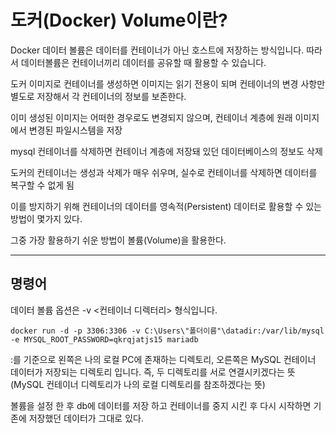 # 도커(Docker) Volume이란?

Docker 데이터 볼륨은 데이터를 컨테이너가 아닌 호스트에 저장하는 방식입니다. 따라서 데이터볼륨은 컨테이너끼리 데이터를 공유할 때 활용할 수 있습니다.

도커 이미지로 컨테이너를 생성하면 이미지는 읽기 전용이 되며 컨테이너의 변경 사항만 별도로 저장해서 각 컨테이너의 정보를 보존한다. 

이미 생성된 이미지는 어떠한 경우로도 변경되지 않으며, 컨테이너 계층에 원래 이미지에서 변경된 파일시스템을 저장

mysql 컨테이너를 삭제하면 컨테이너 계층에 저장돼 있던 데이터베이스의 정보도 삭제

도커의 컨테이너는 생성과 삭제가 매우 쉬우며, 실수로 컨테이너를 삭제하면 데이터를 복구할 수 없게 됨

이를 방지하기 위해 컨테이너의 데이터를 영속적(Persistent) 데이터로 활용할 수 있는 방법이 몇가지 있다.

 
그중 가장 활용하기 쉬운 방법이 볼륨(Volume)을 활용한다.

---

## 명령어

데이터 볼륨 옵션은 -v <컨테이너 디렉터리> 형식입니다. 

    docker run -d -p 3306:3306 -v C:\Users\"폴더이름"\datadir:/var/lib/mysql -e MYSQL_ROOT_PASSWORD=qkrqjatjs15 mariadb

:를 기준으로 왼쪽은 나의 로컬 PC에 존재하는 디렉토리, 오른쪽은 MySQL 컨테이너 데이터가 저장되는 디렉토리 입니다. 즉, 두 디렉토리를 서로 연결시키겠다는 뜻
(MySQL 컨테이너 디렉토리가 나의 로컬 디렉토리를 참조하겠다는 뜻)


볼륨을 설정 한 후 db에 데이터를 저장 하고 컨테이너를 중지 시킨 후 다시 시작하면 기존에 저장했던 데이터가 그대로 있다.

